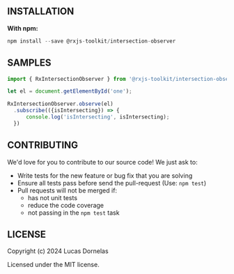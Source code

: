 ## INSTALLATION

**With npm:**

```typescript
npm install --save @rxjs-toolkit/intersection-observer
```

## SAMPLES

```typescript
import { RxIntersectionObserver } from '@rxjs-toolkit/intersection-observer';

let el = document.getElementById('one');

RxIntersectionObserver.observe(el)
  .subscribe(({isIntersecting}) => {
      console.log('isIntersecting', isIntersecting);
  })
```

## CONTRIBUTING

We'd love for you to contribute to our source code! We just ask to:

- Write tests for the new feature or bug fix that you are solving
- Ensure all tests pass before send the pull-request (Use: `npm test`)
- Pull requests will not be merged if:
  - has not unit tests
  - reduce the code coverage
  - not passing in the `npm test` task

## LICENSE

Copyright (c) 2024 Lucas Dornelas

Licensed under the MIT license.

